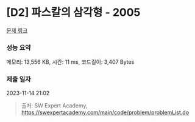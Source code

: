 # [D2] 파스칼의 삼각형 - 2005 

[문제 링크](https://swexpertacademy.com/main/code/problem/problemDetail.do?contestProbId=AV5P0-h6Ak4DFAUq) 

### 성능 요약

메모리: 13,556 KB, 시간: 11 ms, 코드길이: 3,407 Bytes

### 제출 일자

2023-11-14 21:02



> 출처: SW Expert Academy, https://swexpertacademy.com/main/code/problem/problemList.do